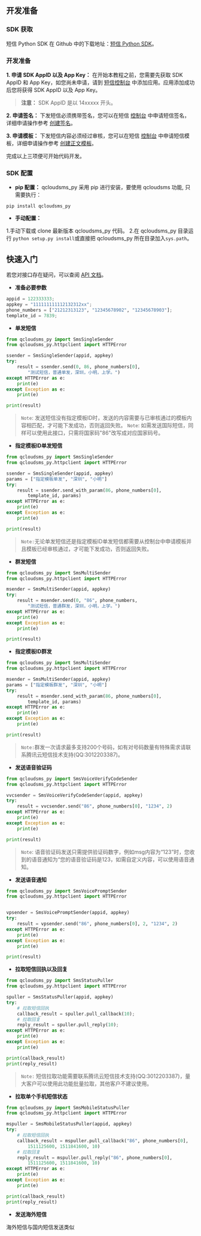 ## 开发准备
### SDK 获取
短信 Python SDK 在 Github 中的下载地址：[短信 Python SDK](https://github.com/qcloudsms/qcloudsms_py)。

### 开发准备
**1. 申请 SDK AppID 以及 App Key：**
在开始本教程之前，您需要先获取 SDK AppID 和 App Key，如您尚未申请，请到 [短信控制台](https://console.cloud.tencent.com/sms) 中添加应用。应用添加成功后您将获得 SDK AppID 以及 App Key。
>**注意：**
> SDK AppID 是以 14xxxxx 开头。

**2. 申请签名：**
下发短信必须携带签名，您可以在短信 [控制台](https://console.cloud.tencent.com/sms) 中申请短信签名，详细申请操作参考 [创建签名](https://cloud.tencent.com/document/product/382/13481#.E5.88.9B.E5.BB.BA.E7.AD.BE.E5.90.8D)。

**3. 申请模板：**
下发短信内容必须经过审核，您可以在短信 [控制台](https://console.cloud.tencent.com/sms) 中申请短信模板，详细申请操作参考 [创建正文模板](https://cloud.tencent.com/document/product/382/13481#.E5.88.9B.E5.BB.BA.E6.AD.A3.E6.96.87.E6.A8.A1.E7.89.88)。

完成以上三项便可开始代码开发。

### SDK 配置

- **pip 配置：**
qcloudsms_py 采用 pip 进行安装，要使用 qcloudsms 功能, 只需要执行：
```shell
pip install qcloudsms_py
```

- **手动配置：**

 1.手动下载或 clone 最新版本 qcloudsms_py 代码。
 2.在 qcloudsms_py 目录运行 `python setup.py install`或直接把 qcloudsms_py 所在目录加入`sys.path`。

## 快速入门

若您对接口存在疑问，可以查阅 [API 文档](https://cloud.tencent.com/document/product/382/13297)。


- **准备必要参数**

```python
appid = 122333333;
appkey = "111111111112132312xx";
phone_numbers = ["21212313123", "12345678902", "12345678903"];
template_id = 7839;
```

- **单发短信**

```python
from qcloudsms_py import SmsSingleSender
from qcloudsms_py.httpclient import HTTPError

ssender = SmsSingleSender(appid, appkey)
try:
    result = ssender.send(0, 86, phone_numbers[0],
        "测试短信，普通单发，深圳，小明，上学。")
except HTTPError as e:
    print(e)
except Exception as e:
    print(e)

print(result)
```

> `Note`: 发送短信没有指定模板ID时，发送的内容需要与已审核通过的模板内容相匹配，才可能下发成功，否则返回失败。
> `Note`: 如需发送国际短信，同样可以使用此接口，只需将国家码"86"改写成对应国家码号。

- **指定模板ID单发短信**

```python
from qcloudsms_py import SmsSingleSender
from qcloudsms_py.httpclient import HTTPError

ssender = SmsSingleSender(appid, appkey)
params = ["指定模板单发", "深圳", "小明"]
try:
    result = ssender.send_with_param(86, phone_numbers[0],
        template_id, params)
except HTTPError as e:
    print(e)
except Exception as e:
    print(e)

print(result)
```

> `Note:`无论单发短信还是指定模板ID单发短信都需要从控制台中申请模板并且模板已经审核通过，才可能下发成功，否则返回失败。

- **群发短信**

```python
from qcloudsms_py import SmsMultiSender
from qcloudsms_py.httpclient import HTTPError

msender = SmsMultiSender(appid, appkey)
try:
    result = msender.send(0, "86", phone_numbers,
        "测试短信，普通群发，深圳，小明，上学。")
except HTTPError as e:
    print(e)
except Exception as e:
    print(e)

print(result)
```

- **指定模板ID群发**

```python
from qcloudsms_py import SmsMultiSender
from qcloudsms_py.httpclient import HTTPError

msender = SmsMultiSender(appid, appkey)
params = ["指定模板群发", "深圳", "小明"]
try:
    result = msender.send_with_param(86, phone_numbers[0],
        template_id, params)
except HTTPError as e:
    print(e)
except Exception as e:
    print(e)

print(result)
```

> `Note:`群发一次请求最多支持200个号码，如有对号码数量有特殊需求请联系腾讯云短信技术支持(QQ:3012203387)。

- **发送语音验证码**

```python
from qcloudsms_py import SmsVoiceVerifyCodeSender
from qcloudsms_py.httpclient import HTTPError

vvcsender = SmsVoiceVerifyCodeSender(appid, appkey)
try:
    result = vvcsender.send("86", phone_numbers[0], "1234", 2)
except HTTPError as e:
    print(e)
except Exception as e:
    print(e)

print(result)
```

> `Note`: 语音验证码发送只需提供验证码数字，例如msg内容为“123”时，您收到的语音通知为“您的语音验证码是123，如需自定义内容，可以使用语音通知。

- **发送语音通知**

```python
from qcloudsms_py import SmsVoicePromptSender
from qcloudsms_py.httpclient import HTTPError


vpsender = SmsVoicePromptSender(appid, appkey)
try:
    result = vpsender.send("86", phone_numbers[0], 2, "1234", 2)
except HTTPError as e:
    print(e)
except Exception as e:
    print(e)

print(result)
```

- **拉取短信回执以及回复**

```python
from qcloudsms_py import SmsStatusPuller
from qcloudsms_py.httpclient import HTTPError

spuller = SmsStatusPuller(appid, appkey)
try:
    # 拉取短信回执
    callback_result = spuller.pull_callback(10);
    # 拉取回复
    reply_result = spuller.pull_reply(10);
except HTTPError as e:
    print(e)
except Exception as e:
    print(e)

print(callback_result)
print(reply_result)
```

> `Note:` 短信拉取功能需要联系腾讯云短信技术支持(QQ:3012203387)，量大客户可以使用此功能批量拉取，其他客户不建议使用。

- **拉取单个手机短信状态**

```python
from qcloudsms_py import SmsMobileStatusPuller
from qcloudsms_py.httpclient import HTTPError

mspuller = SmsMobileStatusPuller(appid, appkey)
try:
    # 拉取短信回执
    callback_result = mspuller.pull_callback("86", phone_numbers[0],
        1511125600, 1511841600, 10)
    # 拉取回复
    reply_result = mspuller.pull_reply("86", phone_numbers[0],
        1511125600, 1511841600, 10)
except HTTPError as e:
    print(e)
except Exception as e:
    print(e)

print(callback_result)
print(reply_result)
```

- **发送海外短信**

海外短信与国内短信发送类似
